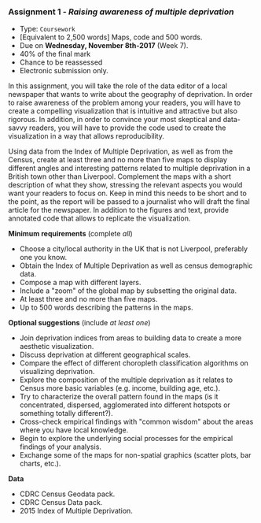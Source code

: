 <a name="task_01"></a>

### **Assignment 1** - *Raising awareness of multiple deprivation*

* Type: `Coursework`
* [Equivalent to 2,500 words] Maps, code and 500 words.
* Due on **Wednesday, November 8th-2017** (Week 7).
* 40% of the final mark
* Chance to be reassessed
* Electronic submission only.

In this assignment, you will take the role of the data editor of a local newspaper that wants to write about the geography of deprivation. In order to raise awareness of the problem among your readers, you will have to create a compelling visualization that is intuitive and attractive but also rigorous. In addition, in order to convince your most skeptical and data-savvy readers, you will have to provide the code used to create the visualization in a way that allows reproducibility.

Using data from the Index of Multiple Deprivation, as well as from the Census, create at least three and no more than five maps to display different angles and interesting patterns related to multiple deprivation in a British town other than Liverpool. Complement the maps with a short description of what they show, stressing the relevant aspects you would want your readers to focus on. Keep in mind this needs to be short and to the point, as the report will be passed to a journalist who will draft the final article for the newspaper. In addition to the figures and text, provide annotated code that allows to replicate the visualization.

**Minimum requirements** (complete *all*)

* Choose a city/local authority in the UK that is not Liverpool, preferably one you know.
* Obtain the Index of Multiple Deprivation as well as census demographic data.
* Compose a map with different layers.
* Include a "zoom" of the global map by subsetting the original data.
* At least three and no more than five maps.
* Up to 500 words describing the patterns in the maps.

**Optional suggestions** (include *at least one*)

* Join deprivation indices from areas to building data to create a more aesthetic visualization.
* Discuss deprivation at different geographical scales.
* Compare the effect of different choropleth classification algorithms on visualizing deprivation.
* Explore the composition of the multiple deprivation as it relates to Census more basic variables (e.g. income, building age, etc.).
* Try to characterize the overall pattern found in the maps (is it concentrated, dispersed, agglomerated into different hotspots or something totally different?).
* Cross-check empirical findings with "common wisdom" about the areas where you have local knowledge.
* Begin to explore the underlying social processes for the empirical findings of your analysis.
* Exchange some of the maps for non-spatial graphics (scatter plots, bar charts, etc.).

**Data**

* CDRC Census Geodata pack.
* CDRC Census Data pack.
* 2015 Index of Multiple Deprivation.

